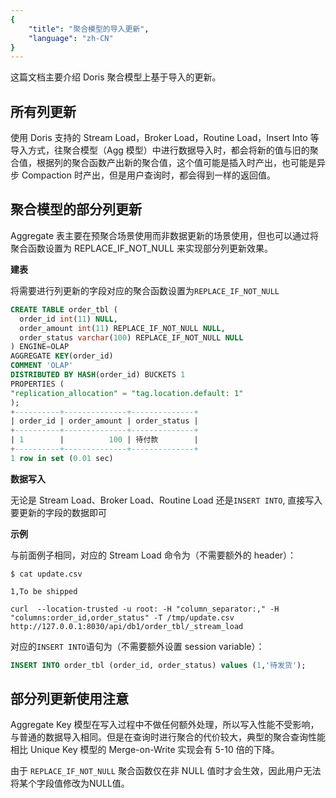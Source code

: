 ```yaml
---
{
    "title": "聚合模型的导入更新",
    "language": "zh-CN"
}
---
```


<!--
Licensed to the Apache Software Foundation (ASF) under one
or more contributor license agreements.  See the NOTICE file
distributed with this work for additional information
regarding copyright ownership.  The ASF licenses this file
to you under the Apache License, Version 2.0 (the
"License"); you may not use this file except in compliance
with the License.  You may obtain a copy of the License at

  http://www.apache.org/licenses/LICENSE-2.0

Unless required by applicable law or agreed to in writing,
software distributed under the License is distributed on an
"AS IS" BASIS, WITHOUT WARRANTIES OR CONDITIONS OF ANY
KIND, either express or implied.  See the License for the
specific language governing permissions and limitations
under the License.
-->

这篇文档主要介绍 Doris 聚合模型上基于导入的更新。

## 所有列更新

使用 Doris 支持的 Stream Load，Broker Load，Routine Load，Insert Into 等导入方式，往聚合模型（Agg 模型）中进行数据导入时，都会将新的值与旧的聚合值，根据列的聚合函数产出新的聚合值，这个值可能是插入时产出，也可能是异步 Compaction 时产出，但是用户查询时，都会得到一样的返回值。

## 聚合模型的部分列更新

Aggregate 表主要在预聚合场景使用而非数据更新的场景使用，但也可以通过将聚合函数设置为 REPLACE_IF_NOT_NULL 来实现部分列更新效果。

**建表**

将需要进行列更新的字段对应的聚合函数设置为`REPLACE_IF_NOT_NULL`

```sql
CREATE TABLE order_tbl (
  order_id int(11) NULL,
  order_amount int(11) REPLACE_IF_NOT_NULL NULL,
  order_status varchar(100) REPLACE_IF_NOT_NULL NULL
) ENGINE=OLAP
AGGREGATE KEY(order_id)
COMMENT 'OLAP'
DISTRIBUTED BY HASH(order_id) BUCKETS 1
PROPERTIES (
"replication_allocation" = "tag.location.default: 1"
);
+----------+--------------+--------------+
| order_id | order_amount | order_status |
+----------+--------------+--------------+
| 1        |          100 | 待付款        |
+----------+--------------+--------------+
1 row in set (0.01 sec)
```

**数据写入**

无论是 Stream Load、Broker Load、Routine Load 还是`INSERT INTO`, 直接写入要更新的字段的数据即可

**示例**

与前面例子相同，对应的 Stream Load 命令为（不需要额外的 header）：

```shell
$ cat update.csv

1,To be shipped

curl  --location-trusted -u root: -H "column_separator:," -H "columns:order_id,order_status" -T /tmp/update.csv http://127.0.0.1:8030/api/db1/order_tbl/_stream_load
```

对应的`INSERT INTO`语句为（不需要额外设置 session variable）：

```sql
INSERT INTO order_tbl (order_id, order_status) values (1,'待发货');
```

## 部分列更新使用注意

Aggregate Key 模型在写入过程中不做任何额外处理，所以写入性能不受影响，与普通的数据导入相同。但是在查询时进行聚合的代价较大，典型的聚合查询性能相比 Unique Key 模型的 Merge-on-Write 实现会有 5-10 倍的下降。

由于 `REPLACE_IF_NOT_NULL` 聚合函数仅在非 NULL 值时才会生效，因此用户无法将某个字段值修改为NULL值。
